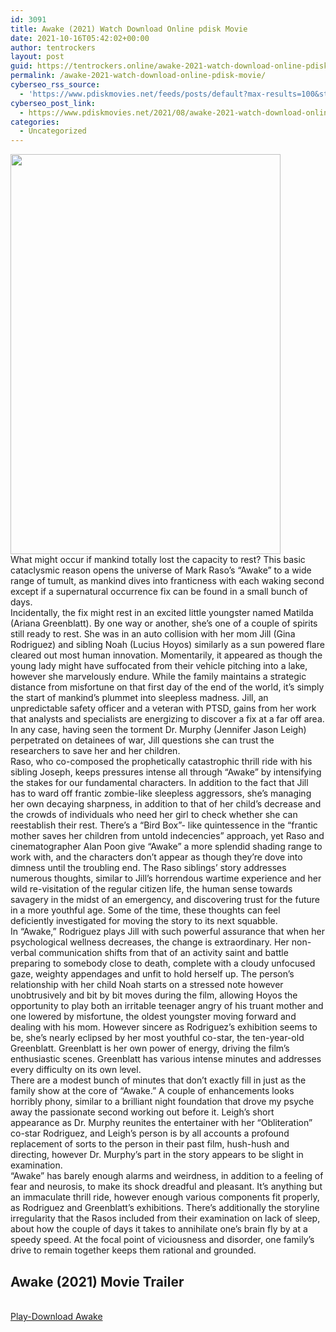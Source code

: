 ```yaml
---
id: 3091
title: Awake (2021) Watch Download Online pdisk Movie
date: 2021-10-16T05:42:02+00:00
author: tentrockers
layout: post
guid: https://tentrockers.online/awake-2021-watch-download-online-pdisk-movie/
permalink: /awake-2021-watch-download-online-pdisk-movie/
cyberseo_rss_source:
  - 'https://www.pdiskmovies.net/feeds/posts/default?max-results=100&start-index=901'
cyberseo_post_link:
  - https://www.pdiskmovies.net/2021/08/awake-2021-watch-download-online-pdisk.html
categories:
  - Uncategorized
---
```

<div class="separator">
  <a href="https://1.bp.blogspot.com/-2eNb_NycvVY/YR_8B8CBakI/AAAAAAAAATw/9k8VVFU6WSk_Om-4QAbcBYG3SgXgpbThQCLcBGAsYHQ/s1352/Awake%2B%25282021%2529%2BWatch%2BDownload%2BOnline%2Bpdisk%2BMovie.jpg" imageanchor="1"><img loading="lazy" border="0" data-original-height="1352" data-original-width="913" height="640" src="https://1.bp.blogspot.com/-2eNb_NycvVY/YR_8B8CBakI/AAAAAAAAATw/9k8VVFU6WSk_Om-4QAbcBYG3SgXgpbThQCLcBGAsYHQ/w432-h640/Awake%2B%25282021%2529%2BWatch%2BDownload%2BOnline%2Bpdisk%2BMovie.jpg" width="432" /></a>
</div>

<div>
  <div>
    <span>What might occur if mankind totally lost the capacity to rest? This basic cataclysmic reason opens the universe of Mark Raso&#8217;s &#8220;Awake&#8221; to a wide range of tumult, as mankind dives into franticness with each waking second except if a supernatural occurrence fix can be found in a small bunch of days.&nbsp;</span>
  </div>
  
  <div>
    <span>Incidentally, the fix might rest in an excited little youngster named Matilda (Ariana Greenblatt). By one way or another, she&#8217;s one of a couple of spirits still ready to rest. She was in an auto collision with her mom Jill (Gina Rodriguez) and sibling Noah (Lucius Hoyos) similarly as a sun powered flare cleared out most human innovation. Momentarily, it appeared as though the young lady might have suffocated from their vehicle pitching into a lake, however she marvelously endure. While the family maintains a strategic distance from misfortune on that first day of the end of the world, it&#8217;s simply the start of mankind&#8217;s plummet into sleepless madness. Jill, an unpredictable safety officer and a veteran with PTSD, gains from her work that analysts and specialists are energizing to discover a fix at a far off area. In any case, having seen the torment Dr. Murphy (Jennifer Jason Leigh) perpetrated on detainees of war, Jill questions she can trust the researchers to save her and her children.&nbsp;</span>
  </div>
  
  <div>
    <span>Raso, who co-composed the prophetically catastrophic thrill ride with his sibling Joseph, keeps pressures intense all through &#8220;Awake&#8221; by intensifying the stakes for our fundamental characters. In addition to the fact that Jill has to ward off frantic zombie-like sleepless aggressors, she&#8217;s managing her own decaying sharpness, in addition to that of her child&#8217;s decrease and the crowds of individuals who need her girl to check whether she can reestablish their rest. There&#8217;s a &#8220;Bird Box&#8221;- like quintessence in the &#8220;frantic mother saves her children from untold indecencies&#8221; approach, yet Raso and cinematographer Alan Poon give &#8220;Awake&#8221; a more splendid shading range to work with, and the characters don&#8217;t appear as though they&#8217;re dove into dimness until the troubling end. The Raso siblings&#8217; story addresses numerous thoughts, similar to Jill&#8217;s horrendous wartime experience and her wild re-visitation of the regular citizen life, the human sense towards savagery in the midst of an emergency, and discovering trust for the future in a more youthful age. Some of the time, these thoughts can feel deficiently investigated for moving the story to its next squabble.&nbsp;</span>
  </div>
  
  <div>
    <span>In &#8220;Awake,&#8221; Rodriguez plays Jill with such powerful assurance that when her psychological wellness decreases, the change is extraordinary. Her non-verbal communication shifts from that of an activity saint and battle preparing to somebody close to death, complete with a cloudy unfocused gaze, weighty appendages and unfit to hold herself up. The person&#8217;s relationship with her child Noah starts on a stressed note however unobtrusively and bit by bit moves during the film, allowing Hoyos the opportunity to play both an irritable teenager angry of his truant mother and one lowered by misfortune, the oldest youngster moving forward and dealing with his mom. However sincere as Rodriguez&#8217;s exhibition seems to be, she&#8217;s nearly eclipsed by her most youthful co-star, the ten-year-old Greenblatt. Greenblatt is her own power of energy, driving the film&#8217;s enthusiastic scenes. Greenblatt has various intense minutes and addresses every difficulty on its own level.&nbsp;</span>
  </div>
  
  <div>
    <span>There are a modest bunch of minutes that don&#8217;t exactly fill in just as the family show at the core of &#8220;Awake.&#8221; A couple of enhancements looks horribly phony, similar to a brilliant night foundation that drove my psyche away the passionate second working out before it. Leigh&#8217;s short appearance as Dr. Murphy reunites the entertainer with her &#8220;Obliteration&#8221; co-star Rodriguez, and Leigh&#8217;s person is by all accounts a profound replacement of sorts to the person in their past film, hush-hush and directing, however Dr. Murphy&#8217;s part in the story appears to be slight in examination.&nbsp;</span>
  </div>
  
  <div>
    <span>&#8220;Awake&#8221; has barely enough alarms and weirdness, in addition to a feeling of fear and neurosis, to make its shock dreadful and pleasant. It&#8217;s anything but an immaculate thrill ride, however enough various components fit properly, as Rodriguez and Greenblatt&#8217;s exhibitions. There&#8217;s additionally the storyline irregularity that the Rasos included from their examination on lack of sleep, about how the couple of days it takes to annihilate one&#8217;s brain fly by at a speedy speed. At the focal point of viciousness and disorder, one family&#8217;s drive to remain together keeps them rational and grounded.</span>
  </div>
</div>

<div>
  <h2>
    <span>Awake (2021)&nbsp;Movie Trailer</span>
  </h2>
</div>

  
<a href="https://kofilink.com/1/bnYyaXY5MDA0OGYw?dn=1" onclick="window.open('https://kofilink.com/1/bnYyaXY5MDA0OGYw?dn=1','popup','width=600,height=600'); return false;" target="popup" rel="noopener"><br /> Play-Download Awake<br /> </a>